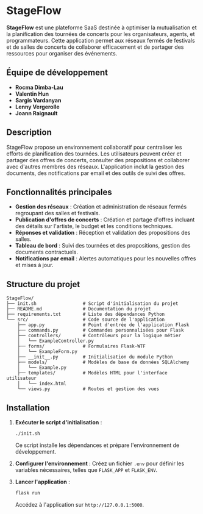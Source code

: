 # StageFlow

**StageFlow** est une plateforme SaaS destinée à optimiser la mutualisation et la planification des tournées de concerts pour les organisateurs, agents, et programmateurs. Cette application permet aux réseaux fermés de festivals et de salles de concerts de collaborer efficacement et de partager des ressources pour organiser des événements.

## Équipe de développement
- **Rocma Dimba-Lau**
- **Valentin Hun**
- **Sargis Vardanyan**
- **Lenny Vergerolle**
- **Joann Raignault**

## Description

StageFlow propose un environnement collaboratif pour centraliser les efforts de planification des tournées. Les utilisateurs peuvent créer et partager des offres de concerts, consulter des propositions et collaborer avec d'autres membres des réseaux. L'application inclut la gestion des documents, des notifications par email et des outils de suivi des offres.

## Fonctionnalités principales

- **Gestion des réseaux** : Création et administration de réseaux fermés regroupant des salles et festivals.
- **Publication d'offres de concerts** : Création et partage d'offres incluant des détails sur l'artiste, le budget et les conditions techniques.
- **Réponses et validation** : Réception et validation des propositions des salles.
- **Tableau de bord** : Suivi des tournées et des propositions, gestion des documents contractuels.
- **Notifications par email** : Alertes automatiques pour les nouvelles offres et mises à jour.

## Structure du projet

```
StageFlow/
├── init.sh                 # Script d'initialisation du projet
├── README.md               # Documentation du projet
├── requirements.txt        # Liste des dépendances Python
└── src/                    # Code source de l'application
    ├── app.py              # Point d'entrée de l'application Flask
    ├── commands.py         # Commandes personnalisées pour Flask
    ├── controllers/        # Contrôleurs pour la logique métier
    │   └── ExampleController.py
    ├── forms/              # Formulaires Flask-WTF
    │   └── ExampleForm.py
    ├── __init__.py         # Initialisation du module Python
    ├── models/             # Modèles de base de données SQLAlchemy
    │   └── Example.py
    ├── templates/          # Modèles HTML pour l'interface utilisateur
    │   └── index.html
    └── views.py            # Routes et gestion des vues
```

## Installation

1. **Exécuter le script d'initialisation** :
   ```bash
   ./init.sh
   ```

   Ce script installe les dépendances et prépare l'environnement de développement.

2. **Configurer l'environnement** :
   Créez un fichier `.env` pour définir les variables nécessaires, telles que `FLASK_APP` et `FLASK_ENV`.

3. **Lancer l'application** :
   ```bash
   flask run
   ```

   Accédez à l'application sur `http://127.0.0.1:5000`.